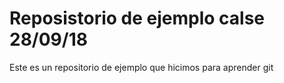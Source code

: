 # Reposistorio de ejemplo calse 28/09/18

Este es un repositorio de ejemplo que hicimos para aprender git
